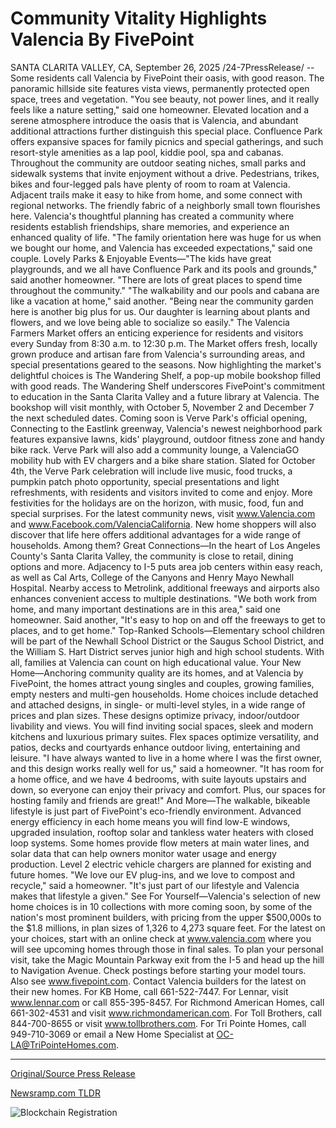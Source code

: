 # Community Vitality Highlights Valencia By FivePoint

SANTA CLARITA VALLEY, CA, September 26, 2025 /24-7PressRelease/ -- Some residents call Valencia by FivePoint their oasis, with good reason. The panoramic hillside site features vista views, permanently protected open space, trees and vegetation. "You see beauty, not power lines, and it really feels like a nature setting," said one homeowner.   Elevated location and a serene atmosphere introduce the oasis that is Valencia, and abundant additional attractions further distinguish this special place. Confluence Park offers expansive spaces for family picnics and special gatherings, and such resort-style amenities as a lap pool, kiddie pool, spa and cabanas.   Throughout the community are outdoor seating niches, small parks and sidewalk systems that invite enjoyment without a drive. Pedestrians, trikes, bikes and four-legged pals have plenty of room to roam at Valencia. Adjacent trails make it easy to hike from home, and some connect with regional networks.   The friendly fabric of a neighborly small town flourishes here. Valencia's thoughtful planning has created a community where residents establish friendships, share memories, and experience an enhanced quality of life.   "The family orientation here was huge for us when we bought our home, and Valencia has exceeded expectations," said one couple.   Lovely Parks & Enjoyable Events—"The kids have great playgrounds, and we all have Confluence Park and its pools and grounds," said another homeowner. "There are lots of great places to spend time throughout the community."   "The walkability and our pools and cabana are like a vacation at home," said another. "Being near the community garden here is another big plus for us. Our daughter is learning about plants and flowers, and we love being able to socialize so easily."  The Valencia Farmers Market offers an enticing experience for residents and visitors every Sunday from 8:30 a.m. to 12:30 p.m. The Market offers fresh, locally grown produce and artisan fare from Valencia's surrounding areas, and special presentations geared to the seasons.   Now highlighting the market's delightful choices is The Wandering Shelf, a pop-up mobile bookshop filled with good reads. The Wandering Shelf underscores FivePoint's commitment to education in the Santa Clarita Valley and a future library at Valencia. The bookshop will visit monthly, with October 5, November 2 and December 7 the next scheduled dates.   Coming soon is Verve Park's official opening, Connecting to the Eastlink greenway, Valencia's newest neighborhood park features expansive lawns, kids' playground, outdoor fitness zone and handy bike rack. Verve Park will also add a community lounge, a ValenciaGO mobility hub with EV chargers and a bike share station. Slated for October 4th, the Verve Park celebration will include live music, food trucks, a pumpkin patch photo opportunity, special presentations and light refreshments, with residents and visitors invited to come and enjoy.  More festivities for the holidays are on the horizon, with music, food, fun and special surprises. For the latest community news, visit www.Valencia.com and www.Facebook.com/ValenciaCalifornia. New home shoppers will also discover that life here offers additional advantages for a wide range of households. Among them?  Great Connections—In the heart of Los Angeles County's Santa Clarita Valley, the community is close to retail, dining options and more. Adjacency to I-5 puts area job centers within easy reach, as well as Cal Arts, College of the Canyons and Henry Mayo Newhall Hospital. Nearby access to Metrolink, additional freeways and airports also enhances convenient access to multiple destinations.   "We both work from home, and many important destinations are in this area," said one homeowner. Said another, "It's easy to hop on and off the freeways to get to places, and to get home."  Top-Ranked Schools—Elementary school children will be part of the Newhall School District or the Saugus School District, and the William S. Hart District serves junior high and high school students. With all, families at Valencia can count on high educational value.   Your New Home—Anchoring community quality are its homes, and at Valencia by FivePoint, the homes attract young singles and couples, growing families, empty nesters and multi-gen households. Home choices include detached and attached designs, in single- or multi-level styles, in a wide range of prices and plan sizes.  These designs optimize privacy, indoor/outdoor livability and views. You will find inviting social spaces, sleek and modern kitchens and luxurious primary suites. Flex spaces optimize versatility, and patios, decks and courtyards enhance outdoor living, entertaining and leisure.   "I have always wanted to live in a home where I was the first owner, and this design works really well for us," said a homeowner. "It has room for a home office, and we have 4 bedrooms, with suite layouts upstairs and down, so everyone can enjoy their privacy and comfort. Plus, our spaces for hosting family and friends are great!"   And More—The walkable, bikeable lifestyle is just part of FivePoint's eco-friendly environment. Advanced energy efficiency in each home means you will find low-E windows, upgraded insulation, rooftop solar and tankless water heaters with closed loop systems. Some homes provide flow meters at main water lines, and solar data that can help owners monitor water usage and energy production. Level 2 electric vehicle chargers are planned for existing and future homes.   "We love our EV plug-ins, and we love to compost and recycle," said a homeowner. "It's just part of our lifestyle and Valencia makes that lifestyle a given."  See For Yourself—Valencia's selection of new home choices is in 10 collections with more coming soon, by some of the nation's most prominent builders, with pricing from the upper $500,000s to the $1.8 millions, in plan sizes of 1,326 to 4,273 square feet. For the latest on your choices, start with an online check at www.valencia.com where you will see upcoming homes through those in final sales.   To plan your personal visit, take the Magic Mountain Parkway exit from the I-5 and head up the hill to Navigation Avenue. Check postings before starting your model tours. Also see www.fivepoint.com.   Contact Valencia builders for the latest on their new homes. For KB Home, call 661-522-7447. For Lennar, visit www.lennar.com or call 855-395-8457. For Richmond American Homes, call 661-302-4531 and visit www.richmondamerican.com. For Toll Brothers, call 844-700-8655 or visit www.tollbrothers.com. For Tri Pointe Homes, call 949-710-3069 or email a New Home Specialist at OC-LA@TriPointeHomes.com. 

---

[Original/Source Press Release](https://www.24-7pressrelease.com/press-release/527204/community-vitality-highlights-valencia-by-fivepoint)
                    

[Newsramp.com TLDR](https://newsramp.com/curated-news/valencia-by-fivepoint-santa-clarita-s-oasis-community-blends-nature-modern-living/cd9dcbc837d30f768522bfe8b8617968) 

 

 



![Blockchain Registration](https://cdn.newsramp.app/24-7PressRelease/qrcode/259/26/rainR3Ki.webp)